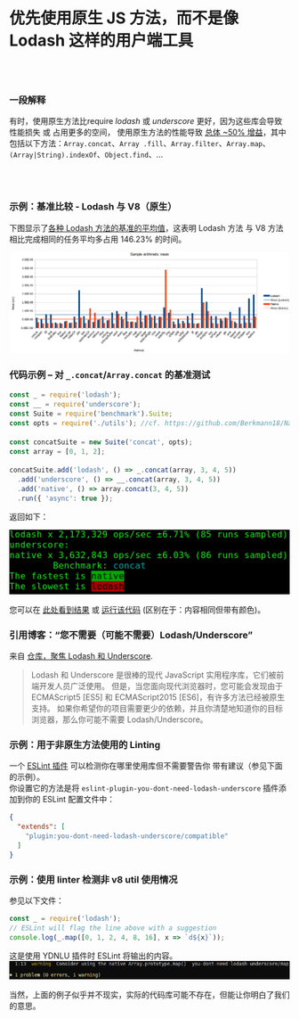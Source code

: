# 优先使用原生 JS 方法，而不是像 Lodash 这样的用户端工具


<br/><br/>

### 一段解释
有时，使用原生方法比require _lodash_ 或 _underscore_ 更好，因为这些库会导致性能损失 或 占用更多的空间，
使用原生方法的性能导致 [总体 ~50% 增益](https://github.com/Berkmann18/NativeVsUtils/blob/master/analysis.xlsx)，其中包括以下方法：`Array.concat`、`Array .fill`、`Array.filter`、`Array.map`、`(Array|String).indexOf`、`Object.find`、...


<!-- comp here: https://gist.github.com/Berkmann18/3a99f308d58535ab0719ac8fc3c3b8bb-->

<br/><br/>

### 示例：基准比较 - Lodash 与 V8（原生）
下图显示了[各种 Lodash 方法的基准的平均值](https://github.com/Berkmann18/NativeVsUtils/blob/master/nativeVsLodash.ods)，这表明 Lodash 方法 与 V8 方法 相比完成相同的任务平均多占用 146.23% 的时间。

![meanDiag](../../assets/images/sampleMeanDiag.png)

### 代码示例 – 对 `_.concat`/`Array.concat` 的基准测试
```javascript
const _ = require('lodash');
const __ = require('underscore');
const Suite = require('benchmark').Suite;
const opts = require('./utils'); //cf. https://github.com/Berkmann18/NativeVsUtils/blob/master/utils.js

const concatSuite = new Suite('concat', opts);
const array = [0, 1, 2];

concatSuite.add('lodash', () => _.concat(array, 3, 4, 5))
  .add('underscore', () => __.concat(array, 3, 4, 5))
  .add('native', () => array.concat(3, 4, 5))
  .run({ 'async': true });
```

返回如下：

![output](../../assets/images/concat-benchmark.png)

您可以在 [此处看到结果](https://github.com/Berkmann18/NativeVsUtils/blob/master/index.txt) 或 [运行该代码](https://github.com/Berkmann18/NativeVsUtils/blob/master/index.js) (区别在于：内容相同但带有颜色)。

### 引用博客：“您不需要（可能不需要）Lodash/Underscore”
来自 [仓库，聚焦 Lodash 和 Underscore](https://github.com/you-dont-need/You-Dont-Need-Lodash-Underscore).

 > Lodash 和 Underscore 是很棒的现代 JavaScript 实用程序库，它们被前端开发人员广泛使用。 但是，当您面向现代浏览器时，您可能会发现由于 ECMAScript5 [ES5] 和 ECMAScript2015 [ES6]，有许多方法已经被原生支持。 如果你希望你的项目需要更少的依赖，并且你清楚地知道你的目标浏览器，那么你可能不需要 Lodash/Underscore。

### 示例：用于非原生方法使用的 Linting
一个 [ESLint 插件](https://www.npmjs.com/package/eslint-plugin-you-dont-need-lodash-underscore) 可以检测你在哪里使用库但不需要警告你 带有建议（参见下面的示例）。<br>
你设置它的方法是将 `eslint-plugin-you-dont-need-lodash-underscore` 插件添加到你的 ESLint 配置文件中：
```json
{
  "extends": [
    "plugin:you-dont-need-lodash-underscore/compatible"
  ]
}
```

###  示例：使用 linter 检测非 v8 util 使用情况
参见以下文件：
```js
const _ = require('lodash');
// ESLint will flag the line above with a suggestion
console.log(_.map([0, 1, 2, 4, 8, 16], x => `d${x}`));
```
这是使用 YDNLU 插件时 ESLint 将输出的内容。
![output](../../assets/images/ydnlu.png)

当然，上面的例子似乎并不现实，实际的代码库可能不存在，但能让你明白了我们的意思。